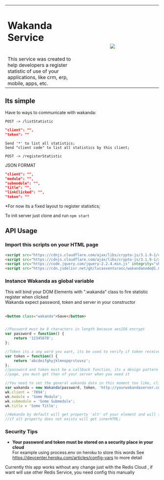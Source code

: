 <table width="100%" cellspacing="0" cellpadding="0" style="border:none">
<tr>
<td width="50%" valign="top">
<h1>Wakanda Service</h1><br>
This service was created to help developers a register statistic of use of your applications, like crm, erp, mobile, apps, etc.
<td>

<td><img src="https://images5.alphacoders.com/606/606490.jpg"/></td>
</tr>
</table>

<h2> Its simple </h2>

Have to ways to communicate with wakanda:<br>

```POST -> /listStatistic```<br>
```json
"client": "",
"token": ""
```

```Send '*' to list all statistics;```<br>
```Send "client code" to list all statistics by this client;```<br>

```POST -> /registerStatistic```<br>

JSON FORMAT
```json
"client": "",
"module": "",
"submodule": "",
"title": "",
"linkClicked": "",
"token": ""
```
*For now its a fixed layout to register statistics;<br>

To init server just clone and run 
```npm start```
<br>
<h2> API Usage </h2>
<h3>Import this scripts on your HTML page</h3>

```html
<script src="https://cdnjs.cloudflare.com/ajax/libs/crypto-js/3.1.9-1/crypto-js.js"></script><br>
<script src="https://cdnjs.cloudflare.com/ajax/libs/crypto-js/3.1.9-1/aes.js"></script><br>
<script src="https://code.jquery.com/jquery-2.2.4.min.js" integrity="sha256-BbhdlvQf/xTY9gja0Dq3HiwQF8LaCRTXxZKRutelT44=" crossorigin="anonymous"></script><br>
<script src="https://cdn.jsdelivr.net/gh/lucasventurasc/wakandanode@1.0/webapi/wakanda.js"></script><br>
```
<h3> Instance Wakanda as global variable</h3>
This will bind your DOM Elements with ".wakanda" class to fire statistic register when clicked<br>
Wakanda expect password, token and server in your constructor<br><br>

```html
<button class="wakanda">Save</button>
```

```javascript

//Password must be 8 characters in length because aes256 encrypt
var password = function() {
    return '12345678';
};

//Token its a any word you want, its be used to verify if token received was valid to server
var token = function() {
    return 'abcdeifghyjklmnopqrstuvxz';
};
//password and token must be a callback function, its a design pattern to prevent you from cache the password and token on your
//page, you must get then of your server when you need it

//You need to set the general wakanda data in this moment too like, client, module, submodule and title;
var wakanda = new Wakanda(password, token, 'http://yourwakandaserver.com'); //Server URL to call
wk.client = '7894';
wk.module = 'Some Module';
wk.submodule = 'Some Submodule';
wk.title = 'Some Title';

//Wakanda by default will get property 'alt' of your element and will set as the linkClicked property, 
//if alt property does not exists will get innerHTML;
```

<h3>Security Tips</h3>

* **Your password and token must be stored on a security place in your cloud**<br>
For example using process.env on heroku to store this words
See https://devcenter.heroku.com/articles/config-vars to more detail

Currently this app works without any change just with the Redis Cloud , if want will use other Redis Service, you need config this manually
